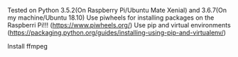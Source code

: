 Tested on Python 3.5.2(On Raspberry Pi/Ubuntu Mate Xenial) and 3.6.7(On my machine/Ubuntu 18.10)
Use piwheels for installing packages on the Raspberri Pi!!! (https://www.piwheels.org/)
Use pip and virtual environments (https://packaging.python.org/guides/installing-using-pip-and-virtualenv/)

Install ffmpeg